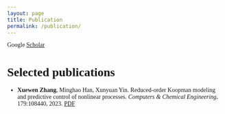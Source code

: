 ```yaml
---
layout: page
title: Publication
permalink: /publication/
---
```

<style> body {font-family: 'East Sea Dokdo', cursive;} </style>


Google [Scholar](https://scholar.google.com/citations?user=VDS2k4oAAAAJ&hl=en&oi=ao)


<h1> Selected publications </h1>

- **Xuewen Zhang**, Minghao Han, Xunyuan Yin. Reduced-order Koopman modeling and predictive control of nonlinear processes. *Computers & Chemical Engineering*, 179:108440, 2023.  [PDF](https://doi.org/10.1016/j.compchemeng.2023.108440) 




